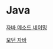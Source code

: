 # Java

[자바 메소드 네이밍](https://woowacourse.github.io/javable/2020-04-26/Method-Naming)

[모던 자바](https://d2.naver.com/helloworld/4911107)